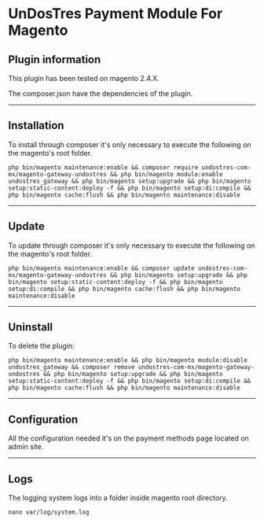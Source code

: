 # UnDosTres Payment Module For Magento

## Plugin information

This plugin has been tested on magento 2.4.X.

The composer.json have the dependencies of the plugin.

---

## Installation

To install through composer it's only necessary to execute the following on the magento's root folder.

```
php bin/magento maintenance:enable && composer require undostres-com-mx/magento-gateway-undostres && php bin/magento module:enable undostres_gateway && php bin/magento setup:upgrade && php bin/magento setup:static-content:deploy -f && php bin/magento setup:di:compile && php bin/magento cache:flush && php bin/magento maintenance:disable
``` 

---

## Update

To update through composer it's only necessary to execute the following on the magento's root folder.

```
php bin/magento maintenance:enable && composer update undostres-com-mx/magento-gateway-undostres && php bin/magento setup:upgrade && php bin/magento setup:static-content:deploy -f && php bin/magento setup:di:compile && php bin/magento cache:flush && php bin/magento maintenance:disable
``` 

---

## Uninstall

To delete the plugin:

```
php bin/magento maintenance:enable && php bin/magento module:disable undostres_gateway && composer remove undostres-com-mx/magento-gateway-undostres && php bin/magento setup:upgrade && php bin/magento setup:static-content:deploy -f && php bin/magento setup:di:compile && php bin/magento cache:flush && php bin/magento maintenance:disable
``` 

---

## Configuration

All the configuration needed it's on the payment methods page located on admin site.

---

## Logs

The logging system logs into a folder inside magento root directory.

```
nano var/log/system.log
``` 

